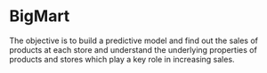 # BigMart
The objective is to build a predictive model and find out the sales of products at each store and understand the underlying properties of products and stores which play a key role in increasing sales.
